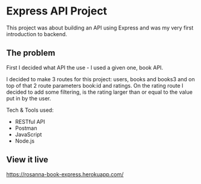 # Express API Project

This project was about building an API using Express and was my very first introduction to backend.

## The problem

First I decided what API the use - I used a given one, book API.

I decided to make 3 routes for this project: users, books and books3 and on top of that 2 route parameters book:id and ratings. On the rating route I decided to add some filtering, is the rating larger than or equal to the value put in by the user.

Tech & Tools used:
- RESTful API
- Postman
- JavaScript
- Node.js

## View it live
https://rosanna-book-express.herokuapp.com/
